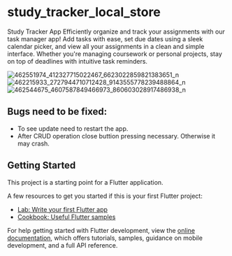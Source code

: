 # study_tracker_local_store

Study Tracker App
Efficiently organize and track your assignments with our task manager app! Add tasks with ease, set due dates using a sleek calendar picker, and view all your assignments in a clean and simple interface. Whether you're managing coursework or personal projects, stay on top of deadlines with intuitive task reminders. 

![462551974_412327715022467_6623022859821383651_n](https://github.com/user-attachments/assets/fae27c54-dfd1-4b88-a66b-97cff5870501)
![462215933_2727944710712428_9143555778239488864_n](https://github.com/user-attachments/assets/2e5f6252-ae17-4b4f-9003-21509e6d1798)
![462544675_4607587849466973_860603028917486938_n](https://github.com/user-attachments/assets/a38fca8d-4d42-4a69-9012-36f6448d1588)

## Bugs need to be fixed:
* To see update need to restart the app.
* After CRUD operation close buttion pressing necessary. Otherwise it may crash.

## Getting Started

This project is a starting point for a Flutter application.

A few resources to get you started if this is your first Flutter project:

- [Lab: Write your first Flutter app](https://docs.flutter.dev/get-started/codelab)
- [Cookbook: Useful Flutter samples](https://docs.flutter.dev/cookbook)

For help getting started with Flutter development, view the
[online documentation](https://docs.flutter.dev/), which offers tutorials,
samples, guidance on mobile development, and a full API reference.
